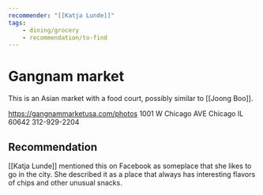 ```yaml
---
recommender: "[[Katja Lunde]]"
tags:
    - dining/grocery
    - recommendation/to-find
---
```

# Gangnam market
This is an Asian market with a food court, possibly similar to [[Joong Boo]].

https://gangnammarketusa.com/photos
1001 W Chicago AVE
Chicago IL 60642
312-929-2204
## Recommendation
[[Katja Lunde]] mentioned this on Facebook as someplace that she likes to go in the city.  She described it as a place that always has interesting flavors of chips and other unusual snacks.